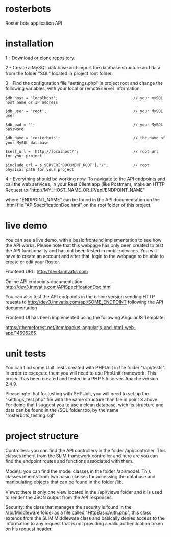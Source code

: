 # rosterbots
Roster bots application API
# installation

1 - Download or clone repository.

2 - Create a MySQL database and import the database structure and data from the folder "SQL" located in project root folder.

3 - Find the configuration file "settings.php" in project root and change the following variables, with your local or remote server information:

```
$db_host = 'localhost';                                 // your mySQL host name or IP address

$db_user = 'root';                                      // your MySQL user

$db_pwd = '';                                           // your MySQL password

$db_name = 'rosterbots';                                // the name of your MySQL database

$self_url = 'http://localhost/';                        // root url for your project

$include_url = $_SERVER['DOCUMENT_ROOT']."/";           // root physical path for your project
```

4 - Everything should be working now. To navigate to the API endpoints and call the web services, in your Rest Client app (like Postman), make an HTTP Request to "http://MY_HOST_NAME_OR_IP/api/ENDPOINT_NAME"

where "ENDPOINT_NAME" can be found in the API documentation on the .html file "APISpecificationDoc.html" on the root folder of this project.

# live demo
You can see a live demo, with a basic frontend implementation to see how the API works. Please note that this webpage has only been created to test the API functionality and has not been tested in mobile devices. You will have to create an account and after that, login to the webpage to be able to create or edit your Roster.

Frontend URL: http://dev3.innvatis.com

Online API endpoints documentation: http://dev3.innvatis.com/APISpecificationDoc.html

You can also test the API endpoints in the online version sending HTTP reuests to http://dev3.innvatis.com/api/SOME_ENDPOINT following the API documentation

Frontend UI has been implemented using the following AngularJS Template:

https://themeforest.net/item/packet-angularjs-and-html-web-app/14696285


# unit tests
You can find some Unit Tests created with PHPUnit in the folder "/api/tests". In order to excecute them you will need to use PhpUnit framework. This project has been created and tested in a PHP 5.5 server. Apache version 2.4.9.

Please note that for testing with PHPUnit, you will need to set up the "settings_test.php" file with the same structure than file in point 3 above. For doing that I suggest you to use a clean database, wich its structure and data can be found in the /SQL folder too, by the name "rosterbots_testing.sql"


# project structure
Controllers: you can find the API controllers in the folder /api/controller. This classes inherit from the SLIM framework controller and here are you can find the endpoint routes and functions associated with them.

Models: you can find the model classes in the folder /api/model. This classes inherits from two basic classes for accessing the database and manipulating objects that can be found in the folder /lib.

Views: there is only one view located in the /api/views folder and it is used to render the JSON output from the API responses.

Security: the class that manages the security is found in the /api/Middleware folder as a file called "HttpBasicAuth.php", this class extends from the SLIM Middleware class and basically denies access to the information to any request that is not providing a valid  authentication token on his request header.







 




